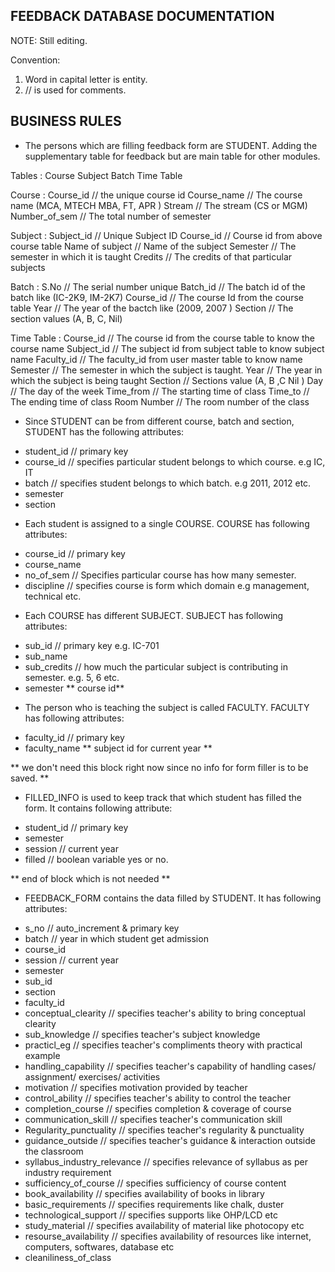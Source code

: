 FEEDBACK DATABASE DOCUMENTATION
-------------------------------
NOTE: Still editing.

Convention:
1. Word in capital letter is entity.
2. // is used for comments.

BUSINESS RULES
--------------

* The persons which are filling feedback form are STUDENT.
Adding the supplementary table for feedback but are main table for other modules.

Tables :
Course
Subject
Batch
Time Table

Course :
Course_id        // the unique course id 
Course_name        // The course name (MCA, MTECH MBA, FT, APR )
Stream        // The stream (CS or MGM)
Number_of_sem    // The total number of semester

Subject :
Subject_id        // Unique Subject ID
Course_id        // Course id from above course table
Name of subject    // Name of the subject 
Semester        // The semester in which it is taught
Credits            // The credits of that particular subjects


Batch :
S.No            // The serial number unique 
Batch_id        // The batch id of the batch like (IC-2K9, IM-2K7)
Course_id        //  The course Id from the course table
Year            //  The year of the bactch like (2009, 2007 )
Section        //   The section values (A, B, C, Nil)

Time Table :
Course_id        // The course id from the course table to know the course name
Subject_id        // The subject id from subject table to know subject name
Faculty_id        // The faculty_id from user master table to know name
Semester        // The semester in which the subject is taught.
Year            // The year in which the subject is being taught
Section        // Sections value (A, B ,C Nil ) 
Day            // The day of the week 
Time_from        // The starting time of class
Time_to        // The ending time of class
Room Number     // The room number of the class


* Since STUDENT can be from different course, batch and section, STUDENT has the following attributes:

- student_id // primary key
- course_id // specifies particular student belongs to which course. e.g IC, IT
- batch // specifies student belongs to which batch. e.g 2011, 2012 etc.
- semester
- section

* Each student is assigned to a single COURSE. COURSE has following attributes:
- course_id // primary key
- course_name
- no_of_sem // Specifies particular course has how many semester.
- discipline // specifies course is form which domain e.g management, technical etc.

* Each COURSE has different SUBJECT. SUBJECT has following attributes:
- sub_id // primary key e.g. IC-701
- sub_name
- sub_credits // how much the particular subject is contributing in semester. e.g. 5, 6 etc.
- semester
** course id**

* The person who is teaching the subject is called FACULTY. FACULTY has following attributes:
- faculty_id // primary key
- faculty_name
** subject id for current year **

** we don't need this block right now since no info for form filler is to be saved. **


* FILLED_INFO is used to keep track that which student has filled the form. It contains following attribute:
- student_id // primary key
- semester
- session // current year
- filled // boolean variable yes or no.

** end of block which is not needed **


* FEEDBACK_FORM contains the data filled by STUDENT. It has following attributes:
- s_no // auto_increment & primary key
- batch // year in which student get admission
- course_id
- session // current year
- semester
- sub_id
- section
- faculty_id
- conceptual_clearity // specifies teacher's ability to bring conceptual clearity
- sub_knowledge // specifies teacher's subject knowledge
- practicl_eg // specifies teacher's compliments theory with practical example
- handling_capability // specifies teacher's capability of handling cases/ assignment/ exercises/ activities
- motivation // specifies motivation provided by teacher
- control_ability // specifies teacher's ability to control the teacher
- completion_course // specifies completion & coverage of course
- communication_skill // specifies teacher's communication skill
- Regularity_punctuality // specifies teacher's regularity & punctuality
- guidance_outside // specifies teacher's guidance & interaction outside the classroom
- syllabus_industry_relevance // specifies relevance of syllabus as per industry requirement
- sufficiency_of_course // specifies sufficiency of course content
- book_availability // specifies availability of books in library
- basic_requirements // specifies requirements like chalk, duster
- technological_support // specifies supports like OHP/LCD etc
- study_material // specifies availability of material like photocopy etc
- resourse_availability // specifies availability of resources like internet, computers, softwares, database etc
- cleaniliness_of_class


